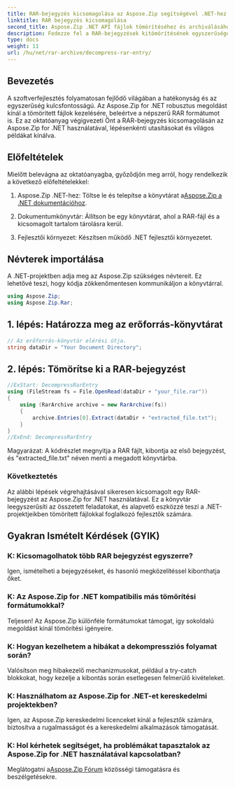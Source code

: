 ```yaml
---
title: RAR-bejegyzés kicsomagolása az Aspose.Zip segítségével .NET-hez
linktitle: RAR bejegyzés kicsomagolása
second_title: Aspose.Zip .NET API fájlok tömörítéséhez és archiválásához
description: Fedezze fel a RAR-bejegyzések kitömörítésének egyszerűségét a .NET-ben az Aspose.Zip segítségével. Ezzel a hatékony könyvtárral könnyedén kezelheti a tömörített fájlokat.
type: docs
weight: 11
url: /hu/net/rar-archive/decompress-rar-entry/
---
```


## Bevezetés

A szoftverfejlesztés folyamatosan fejlődő világában a hatékonyság és az egyszerűség kulcsfontosságú. Az Aspose.Zip for .NET robusztus megoldást kínál a tömörített fájlok kezelésére, beleértve a népszerű RAR formátumot is. Ez az oktatóanyag végigvezeti Önt a RAR-bejegyzés kicsomagolásán az Aspose.Zip for .NET használatával, lépésenkénti utasításokat és világos példákat kínálva.

## Előfeltételek

Mielőtt belevágna az oktatóanyagba, győződjön meg arról, hogy rendelkezik a következő előfeltételekkel:

1.  Aspose.Zip .NET-hez: Töltse le és telepítse a könyvtárat a[Aspose.Zip a .NET dokumentációhoz](https://reference.aspose.com/zip/net/).

2. Dokumentumkönyvtár: Állítson be egy könyvtárat, ahol a RAR-fájl és a kicsomagolt tartalom tárolásra kerül.

3. Fejlesztői környezet: Készítsen működő .NET fejlesztői környezetet.

## Névterek importálása

A .NET-projektben adja meg az Aspose.Zip szükséges névtereit. Ez lehetővé teszi, hogy kódja zökkenőmentesen kommunikáljon a könyvtárral.

```csharp
using Aspose.Zip;
using Aspose.Zip.Rar;
```

## 1. lépés: Határozza meg az erőforrás-könyvtárat

```csharp
// Az erőforrás-könyvtár elérési útja.
string dataDir = "Your Document Directory";
```

## 2. lépés: Tömörítse ki a RAR-bejegyzést

```csharp
//ExStart: DecompressRarEntry
using (FileStream fs = File.OpenRead(dataDir + "your_file.rar"))
{
    using (RarArchive archive = new RarArchive(fs))
    {
        archive.Entries[0].Extract(dataDir + "extracted_file.txt");
    }
}
//ExEnd: DecompressRarEntry
```

Magyarázat: A kódrészlet megnyitja a RAR fájlt, kibontja az első bejegyzést, és "extracted_file.txt" néven menti a megadott könyvtárba.

### Következtetés

Az alábbi lépések végrehajtásával sikeresen kicsomagolt egy RAR-bejegyzést az Aspose.Zip for .NET használatával. Ez a könyvtár leegyszerűsíti az összetett feladatokat, és alapvető eszközzé teszi a .NET-projektjeikben tömörített fájlokkal foglalkozó fejlesztők számára.

## Gyakran Ismételt Kérdések (GYIK)

### K: Kicsomagolhatok több RAR bejegyzést egyszerre?
Igen, ismételheti a bejegyzéseket, és hasonló megközelítéssel kibonthatja őket.

### K: Az Aspose.Zip for .NET kompatibilis más tömörítési formátumokkal?
Teljesen! Az Aspose.Zip különféle formátumokat támogat, így sokoldalú megoldást kínál tömörítési igényeire.

### K: Hogyan kezelhetem a hibákat a dekompressziós folyamat során?
Valósítson meg hibakezelő mechanizmusokat, például a try-catch blokkokat, hogy kezelje a kibontás során esetlegesen felmerülő kivételeket.

### K: Használhatom az Aspose.Zip for .NET-et kereskedelmi projektekben?
Igen, az Aspose.Zip kereskedelmi licenceket kínál a fejlesztők számára, biztosítva a rugalmasságot és a kereskedelmi alkalmazások támogatását.

### K: Hol kérhetek segítséget, ha problémákat tapasztalok az Aspose.Zip for .NET használatával kapcsolatban?
 Meglátogatni a[Aspose.Zip Fórum](https://forum.aspose.com/c/zip/37) közösségi támogatásra és beszélgetésekre.